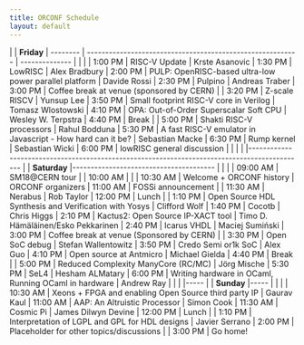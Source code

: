 ```yaml
---
title: ORCONF Schedule
layout: default
---
```


| | **Friday** 
| -------- | ---------------------------------------------------------- | --------------
|          |                                                            |
| 1:00 PM  | RISC-V Update                                              | Krste Asanovic
| 1:30 PM  | LowRISC                                                    | Alex Bradbury
| 2:00 PM  | PULP: OpenRISC-based ultra-low power parallel platform     | Davide Rossi
| 2:30 PM  | Pulpino                                                    | Andreas Traber
| 3:00 PM  | Coffee break at venue (sponsored by CERN)                  |
| 3:20 PM  | Z-scale RISCV                                              | Yunsup Lee
| 3:50 PM  | Small footprint RISC-V core in Verilog                     | Tomasz Wlostowski
| 4:10 PM  | OPA: Out-of-Order Superscalar Soft CPU                     | Wesley W. Terpstra
| 4:40 PM  | Break                                                      |
| 5:00 PM  | Shakti RISC-V processors                                   | Rahul Bodduna
| 5:30 PM  | A fast RISC-V emulator in Javascript - How hard can it be? | Sebastian Macke
| 6:30 PM  | Rump kernel                                                | Sebastian Wicki
| 6:00 PM  | lowRISC general discussion                                 |
| | |
|---------------------------------------------------------------------------------------------
| | **Saturday** 
|---------------------------------------
|          |                                                            |
| 09:00 AM | SM18@CERN tour                                             |
| 10:00 AM |                                                            |
| 10:30 AM | Welcome + ORCONF history                                   | ORCONF organizers
| 11:00 AM | FOSSi announcement                                         | 
| 11:30 AM | Nerabus                                                    | Rob Taylor
| 12:00 PM | Lunch                                                      |
| 1:10 PM  | Open Source HDL Synthesis and Verification with Yosys      | Clifford Wolf
| 1:40 PM  | Cocotb                                                     | Chris Higgs
| 2:10 PM  | Kactus2: Open Source IP-XACT tool                          | Timo D. Hämäläinen/Esko Pekkarinen
| 2:40 PM  | Icarus VHDL                                                | Maciej Sumiński
| 3:00 PM  | Coffee break at venue (Sponsored by CERN)                  |
| 3:30 PM  | Open SoC debug                                             | Stefan Wallentowitz
| 3:50 PM  | Credo Semi or1k SoC                                        | Alex Guo
| 4:10 PM  | Open source at Antmicro                                    | Michael Gielda
| 4:40 PM  | Break                                                      |
| 5:00 PM  | Reduced Complexity ManyCore (RC/MC)                        | Jörg Mische
| 5:30 PM  | SeL4                                                       | Hesham ALMatary
| 6:00 PM  | Writing hardware in OCaml, Running OCaml in hardware       | Andrew Ray
| | |
|-----
|  | **Sunday**
|-----
| | |
| 10:30 AM | Xeons + FPGA and enabling Open Source third party IP | Gaurav Kaul
| 11:00 AM | AAP: An Altruistic Processor                         | Simon Cook
| 11:30 AM | Cosmic Pi                                            | James Dilwyn Devine
| 12:00 PM | Lunch                                                |
| 1:10 PM  | Interpretation of LGPL and GPL for HDL designs       | Javier Serrano
| 2:00 PM  | Placeholder for other topics/discussions             |
| 3:00 PM  | Go home!

